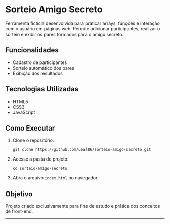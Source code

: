# Sorteio Amigo Secreto

Ferramenta fictícia desenvolvida para praticar arrays, funções e interação com o usuário em páginas web. Permite adicionar participantes, realizar o sorteio e exibir os pares formados para o amigo secreto.

## Funcionalidades

- Cadastro de participantes
- Sorteio automático dos pares
- Exibição dos resultados

## Tecnologias Utilizadas

- HTML5
- CSS3
- JavaScript

## Como Executar

1. Clone o repositório:
   ```
   git clone https://github.com/Leal86/sorteio-amigo-secreto.git
   ```
2. Acesse a pasta do projeto:
   ```
   cd sorteio-amigo-secreto
   ```
3. Abra o arquivo `index.html` no navegador.

## Objetivo

Projeto criado exclusivamente para fins de estudo e prática dos conceitos de front-end.

---
